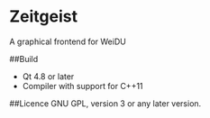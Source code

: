 # Zeitgeist
A graphical frontend for WeiDU

##Build
* Qt 4.8 or later
* Compiler with support for C++11

##Licence
GNU GPL, version 3 or any later version.

